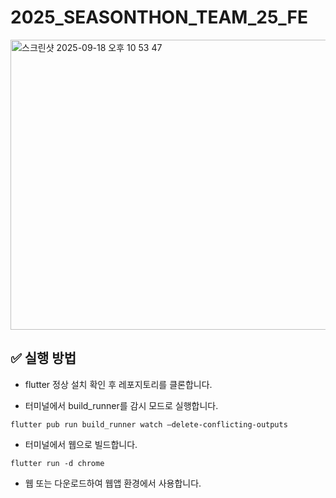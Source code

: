 # 2025_SEASONTHON_TEAM_25_FE

<img width="829" height="464" alt="스크린샷 2025-09-18 오후 10 53 47" src="https://github.com/user-attachments/assets/7209dd6c-e9e4-4cca-bb7f-8a003578e917" />

## ✅ 실행 방법
- flutter 정상 설치 확인 후 레포지토리를 클론합니다.

- 터미널에서 build_runner를 감시 모드로 실행합니다.
```
flutter pub run build_runner watch —delete-conflicting-outputs
```
- 터미널에서 웹으로 빌드합니다.
```
flutter run -d chrome
```
- 웹 또는 다운로드하여 웹앱 환경에서 사용합니다.
